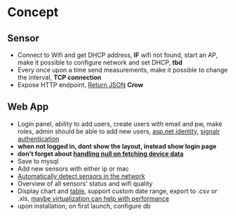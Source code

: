 ﻿# Concept

## Sensor
* Connect to Wifi and get DHCP address, **IF** wifi not found, start an AP, make it possible to configure network and set DHCP, **tbd**
* Every once upon a time send measurements, make it possible to change the interval, **TCP connection** 
* Expose HTTP endpoint, [Return JSON](https://crowcpp.org/master/guides/json/) **Crow** 

## Web App
* Login panel, ability to add users, create users with email and pw, make roles, admin should be able to add new users, [asp.net identity](https://learn.microsoft.com/en-us/aspnet/core/blazor/security/?view=aspnetcore-8.0), [signalr authentication](https://learn.microsoft.com/en-us/aspnet/core/signalr/authn-and-authz?view=aspnetcore-8.0)
* **when not logged in, dont show the layout, instead show login page**
* **don't forget about [handling null on fetching device data](https://learn.microsoft.com/en-us/aspnet/core/blazor/components/lifecycle?view=aspnetcore-8.0#handle-incomplete-async-actions-at-render)**
* Save to mysql
* Add new sensors with either ip or mac
* [Automatically detect sensors in the network](https://stackoverflow.com/questions/48510345/how-to-broadcast-http-request)
* Overview of all sensors' status and wifi quality 
* Display chart and [table](https://learn.microsoft.com/en-us/aspnet/core/blazor/components/quickgrid?view=aspnetcore-8.0), support custom date range, export to .csv or .xls, [maybe virtualization can help with performance](https://learn.microsoft.com/en-us/aspnet/core/blazor/components/virtualization?view=aspnetcore-8.0)
* upon installation, on first launch, configure db